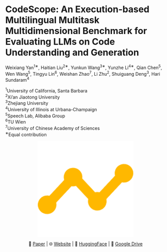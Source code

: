 # CodeScope: An Execution-based Multilingual Multitask Multidimensional Benchmark for Evaluating LLMs on Code Understanding and Generation

Weixiang Yan<sup>1∗</sup>, Haitian Liu<sup>2∗</sup>, Yunkun Wang<sup>3∗</sup>, Yunzhe Li<sup>4∗</sup>, Qian Chen<sup>5</sup>,
Wen Wang<sup>5</sup>, Tingyu Lin<sup>6</sup>, Weishan Zhao<sup>7</sup>, Li Zhu<sup>2</sup>, Shuiguang Deng<sup>3</sup>, Hari Sundaram<sup>4</sup>

<sup>1</sup>University of California, Santa Barbara<br>
<sup>2</sup>Xi’an Jiaotong University<br>
<sup>3</sup>Zhejiang University<br>
<sup>4</sup>University of Illinois at Urbana-Champaign<br>
<sup>5</sup>Speech Lab, Alibaba Group<br>
<sup>6</sup>TU Wien<br>
<sup>7</sup>University of Chinese Academy of Sciences<br>
<sup>∗</sup>Equal contribution<br>

<p align="center" width="80%">
<img src="static/img/logo-2.png" style="width: 40%; min-width: 300px; display: block; margin: auto;" alt="CodeScope">
</p>

<p align="center">
    📃 <a href="" target="_blank">Paper</a> | 
    🌐 <a href="" target="_blank">Website</a> | 
    🤗 <a href="" target="_blank">HuggingFace</a> | 
    💭 <a href="" target="_blank">Google Drive</a>
</p>